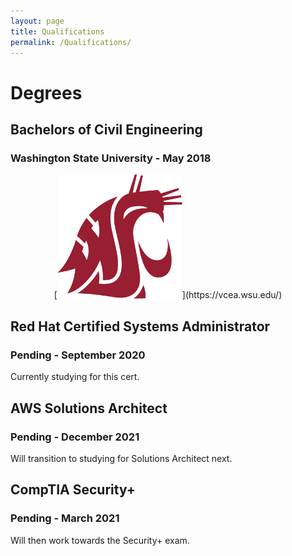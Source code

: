 ```yaml
---
layout: page
title: Qualifications
permalink: /Qualifications/
---
```


# Degrees
## Bachelors of Civil Engineering
### Washington State University - May 2018

<p align="center">
    [<img width="200" src="/images/WSU_Voiland_CEA.png">](https://vcea.wsu.edu/)
</p>

## Red Hat Certified Systems Administrator
### Pending - September 2020
Currently studying for this cert.

## AWS Solutions Architect
### Pending - December 2021
Will transition to studying for Solutions Architect next.

## CompTIA Security+
### Pending - March 2021
Will then work towards the Security+ exam.